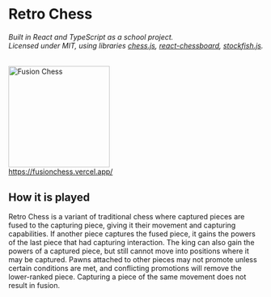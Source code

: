 # Retro Chess
###### Built in React and TypeScript as a school project. <br> Licensed under MIT, using libraries [chess.js](https://github.com/jhlywa/chess.js), [react-chessboard](https://github.com/Clariity/react-chessboard), [stockfish.js](https://github.com/nmrugg/stockfish.js).

<img src="https://raw.githubusercontent.com/hololb/FusionChess/prod/public/fchess.png" alt="Fusion Chess" height="200"></img> <br>
https://fusionchess.vercel.app/

## How it is played
Retro  Chess is a variant of traditional chess where captured pieces are fused to the capturing piece, giving it their movement and capturing capabilities. If another piece captures the fused piece, it gains the powers of the last piece that had capturing interaction. The king can also gain the powers of a captured piece, but still cannot move into positions where it may be captured. Pawns attached to other pieces may not promote unless certain conditions are met, and conflicting promotions will remove the lower-ranked piece. Capturing a piece of the same movement does not result in fusion.

